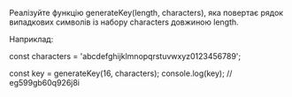 Реалізуйте функцію generateKey(length, characters), яка повертає рядок випадкових символів із набору characters довжиною length.


Наприклад:

const characters = 'abcdefghijklmnopqrstuvwxyz0123456789';

const key = generateKey(16, characters);
console.log(key); // eg599gb60q926j8i